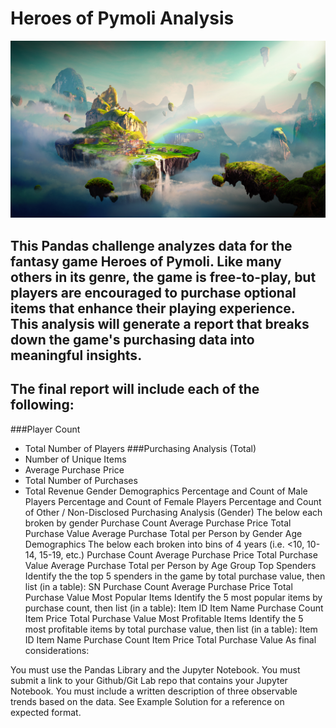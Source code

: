# Heroes of Pymoli Analysis

![](Images/Fantasy.png)

## This Pandas challenge analyzes data for the fantasy game Heroes of Pymoli. Like many others in its genre, the game is free-to-play, but players are encouraged to purchase optional items that enhance their playing experience. This analysis will generate a report that breaks down the game's purchasing data into meaningful insights.

## The final report will include each of the following:

###Player Count
  - Total Number of Players
###Purchasing Analysis (Total)
  - Number of Unique Items
  - Average Purchase Price
  - Total Number of Purchases
  - Total Revenue
Gender Demographics
Percentage and Count of Male Players
Percentage and Count of Female Players
Percentage and Count of Other / Non-Disclosed
Purchasing Analysis (Gender)
The below each broken by gender
Purchase Count
Average Purchase Price
Total Purchase Value
Average Purchase Total per Person by Gender
Age Demographics
The below each broken into bins of 4 years (i.e. <10, 10-14, 15-19, etc.)
Purchase Count
Average Purchase Price
Total Purchase Value
Average Purchase Total per Person by Age Group
Top Spenders
Identify the the top 5 spenders in the game by total purchase value, then list (in a table):
SN
Purchase Count
Average Purchase Price
Total Purchase Value
Most Popular Items
Identify the 5 most popular items by purchase count, then list (in a table):
Item ID
Item Name
Purchase Count
Item Price
Total Purchase Value
Most Profitable Items
Identify the 5 most profitable items by total purchase value, then list (in a table):
Item ID
Item Name
Purchase Count
Item Price
Total Purchase Value
As final considerations:

You must use the Pandas Library and the Jupyter Notebook.
You must submit a link to your Github/Git Lab repo that contains your Jupyter Notebook.
You must include a written description of three observable trends based on the data.
See Example Solution for a reference on expected format.




